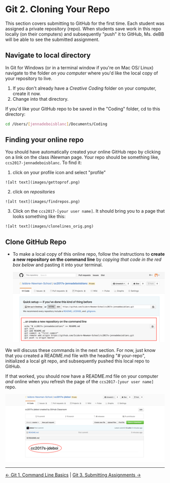 # Git 2. Cloning Your Repo

This section covers submitting to GitHub for the first time. Each student was assigned a private repository (repo). When students save work in this repo locally (on their computers) and subsequently "push" it to GitHub, Ms. deBB will be able to see the submitted assignment.

## Navigate to local directory

In Git for Windows (or in a terminal window if you're on Mac OS/ Linux) navigate to the folder *on you computer* where you'd like the local copy of your repository to live.

1. If you don't already have a *Creative Coding* folder on your computer, create it now.
2. Change into that directory.

If you'd like your GitHub repo to be saved in the "Coding" folder, cd to this directory:

```bash
cd /Users/[jennadeboisblanc]/Documents/Coding
```

## Finding your online repo

You should have automatically created your online GitHub repo by clicking on a link on the class iNewman page. Your repo should be something like, `ccs2017-jennadeboisblanc`. To find it:

  1. click on your profile icon and select "profile"

    ![alt text](images/gettoprof.png)

  2. click on *repositories*

    ![alt text](images/findrepos.png)

  3. Click on the `ccs2017-[your user name]`. It should bring you to a page that looks something like this:

    ![alt text](images/clonelines_orig.png)


## Clone GitHub Repo

* To make a local copy of this online repo, follow the instructions to **create a new repository on the command line** by *copying that code in the red box below* and pasting it into your terminal.

  ![alt text](images/clonelines.png)


We will discuss these commands in the next section. For now, just know that you created a README.md file with the heading "# your-repo", initialized a local git repo, and subsequently pushed this local repo to GitHub.

If that worked, you should now have a README.md file on your computer *and* online when you refresh the page of the `ccs2017-[your user name]` repo.

  ![alt text](images/readmeup.png)


---
[<- Git 1. Command Line Basics](1_commandLine.md) | [Git 3. Submitting Assignments ->](3_submitting.md)
